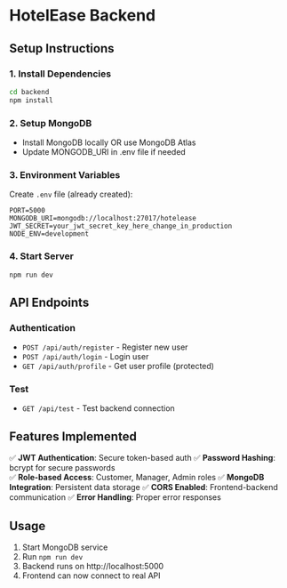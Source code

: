 # HotelEase Backend

## Setup Instructions

### 1. Install Dependencies
```bash
cd backend
npm install
```

### 2. Setup MongoDB
- Install MongoDB locally OR use MongoDB Atlas
- Update MONGODB_URI in .env file if needed

### 3. Environment Variables
Create `.env` file (already created):
```
PORT=5000
MONGODB_URI=mongodb://localhost:27017/hotelease
JWT_SECRET=your_jwt_secret_key_here_change_in_production
NODE_ENV=development
```

### 4. Start Server
```bash
npm run dev
```

## API Endpoints

### Authentication
- `POST /api/auth/register` - Register new user
- `POST /api/auth/login` - Login user  
- `GET /api/auth/profile` - Get user profile (protected)

### Test
- `GET /api/test` - Test backend connection

## Features Implemented

✅ **JWT Authentication**: Secure token-based auth
✅ **Password Hashing**: bcrypt for secure passwords  
✅ **Role-based Access**: Customer, Manager, Admin roles
✅ **MongoDB Integration**: Persistent data storage
✅ **CORS Enabled**: Frontend-backend communication
✅ **Error Handling**: Proper error responses

## Usage

1. Start MongoDB service
2. Run `npm run dev` 
3. Backend runs on http://localhost:5000
4. Frontend can now connect to real API